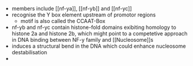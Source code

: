 - members include [[nf-ya]], [[nf-yb]] and [[nf-yc]]
- recognise the Y box element upstream of promotor regions 
	- motif is also called the CCAAT-Box 
- nf-yb and nf-yc contain histone-fold domains exibiting homology to histone 2a and histone 2b, which might point to a competetive approach in DNA binding between NF-y family and [[Nucleosome]]s
- induces a structural bend in the DNA which could enhance nucleosome destabilisation 
- 